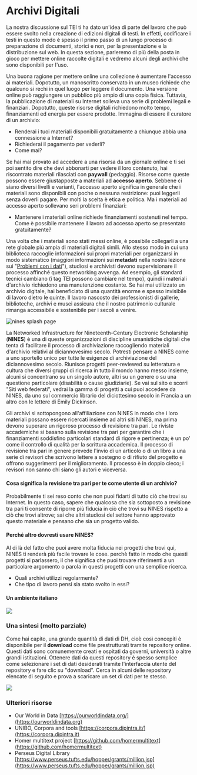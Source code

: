 # Archivi Digitali

La nostra discussione sul TEI ti ha dato un'idea di parte del lavoro che può essere svolto nella creazione di edizioni digitali di testi. In effetti, codificare i testi in questo modo è spesso il primo passo di un lungo processo di preparazione di documenti, storici e non, per la presentazione e la distribuzione sul web. In questa sezione, parleremo di più della posta in gioco per mettere online raccolte digitali  e vedremo alcuni degli archivi che sono disponibili per l'uso.

Una buona ragione per mettere online una collezione è aumentare l'accesso ai materiali. Dopotutto, un manoscritto conservato in un museo richiede che qualcuno si rechi in quel luogo per leggere il documento. Una versione online può raggiungere un pubblico più ampio di una copia fisica. Tuttavia, la pubblicazione di materiali su Internet solleva una serie di problemi legali e finanziari. Dopotutto, queste risorse digitali richiedono molto tempo, finanziamenti ed energia per essere prodotte. Immagina di essere il curatore di un archivio:

* Renderai i tuoi materiali disponibili gratuitamente a chiunque abbia una connessione a Internet?&#x20;
* Richiederai il pagamento per vederli?&#x20;
* Come mai?

Se hai mai provato ad accedere a una risorsa da un giornale online e ti sei poi sentito dire che devi abbonarti per vedere il loro contenuto, hai riscontrato materiali rilasciati con **paywall** (pedaggio). Risorse come queste possono essere giustapposte a materiali ad **accesso aperto**. Sebbene ci siano diversi livelli e varianti, l'accesso aperto significa in generale che i materiali sono disponibili con poche o nessuna restrizione: puoi leggerli senza doverli pagare. Per molti la scelta è etica e politica. Ma i materiali ad accesso aperto sollevano seri problemi finanziari:

* Mantenere i materiali online richiede finanziamenti sostenuti nel tempo. Come è possibile mantenere il lavoro ad accesso aperto se presentato gratuitamente?

Una volta che i materiali sono stati messi online, è possibile collegarli a una rete globale più ampia di materiali digitali simili. Allo stesso modo in cui una biblioteca raccoglie informazioni sui propri materiali per organizzarsi in modo sistematico (maggiori informazioni sui **metadati** nella nostra lezione sui "[Problemi con i dati](../../data-cleaning/problems-with-data/)"), studiosi e archivisti devono supervisionare il processo affinché questo networking avvenga. Ad esempio, gli standard tecnici cambiano (i tag TEI possono cambiare nel tempo), quindi i materiali d'archivio richiedono una manutenzione costante. Se hai mai utilizzato un archivio digitale, hai beneficiato di una quantità enorme e spesso invisibile di lavoro dietro le quinte. Il lavoro nascosto dei professionisti di gallerie, biblioteche, archivi e musei  assicura che il nostro patrimonio culturale rimanga accessibile e sostenibile per i secoli a venire.

![nines splash page](../../assets/archives/nines-splash.jpg)

La Networked Infrastructure for Nineteenth-Century Electronic Scholarship (**NINES**) è una di queste organizzazioni di discipline umanistiche digitali che tenta di facilitare il processo di archiviazione raccogliendo materiali d'archivio relativi al diciannovesimo secolo. Potresti pensare a NINES come a uno sportello unico per tutte le esigenze di archiviazione del diciannovesimo secolo. Riunisce progetti peer-reviewed su letteratura e cultura che diversi gruppi di ricerca in tutto il mondo hanno messo insieme; alcuni si concentrano su un singolo autore, altri su un genere o su una questione particolare (disabilità o cause giudiziarie). Se vai sul sito e scorri "Siti web federati", vedrai la gamma di progetti a cui puoi accedere da NINES, da uno sul commercio librario del diciottesimo secolo in Francia a un altro con le lettere di Emily Dickinson.&#x20;

Gli archivi si sottopongono all'affiliazione con NINES in modo che i loro materiali possano essere ricercati insieme ad altri siti NINES, ma prima devono superare un rigoroso processo di revisione tra pari. Le riviste accademiche si basano sulla revisione tra pari per garantire che i finanziamenti soddisfino particolari standard di rigore e pertinenza; è un po' come il controllo di qualità per la scrittura accademica. Il processo di revisione tra pari in genere prevede l'invio di un articolo o di un libro a una serie di revisori che scrivono lettere a sostegno o di rifiuto del progetto e offrono suggerimenti per il miglioramento. Il processo è in doppio cieco; i revisori non sanno chi siano gli autori e viceversa.&#x20;

#### Cosa significa la revisione tra pari per te come utente di un archivio?&#x20;

Probabilmente ti sei reso conto che non puoi fidarti di tutto ciò che trovi su Internet. In questo caso, sapere che qualcosa che sia sottoposto a revisione tra pari ti consente di riporre più fiducia in ciò che trovi su NINES rispetto a ciò che trovi altrove; sai che altri studiosi del settore hanno approvato questo materiale e pensano che sia un progetto valido.

#### Perché altro dovresti usare NINES?

Al di là del fatto che puoi avere molta fiducia nei progetti che trovi qui, NINES ti renderà più facile trovare le cose. perchè fatto in modo che questi progetti  si parlassero,  il che significa che puoi trovare riferimenti a un particolare argomento o parola in questi progetti con una semplice ricerca.

* Quali archivi utilizzi regolarmente?
* Che tipo di lavoro pensi sia stato svolto in essi?

#### Un ambiente italiano

![](../../.gitbook/assets/screenshot-biblio.sns.it-2022.03.21-20\_47\_24.png)

### Una sintesi (molto parziale)

Come hai capito, una grande quantità di dati di DH, cioè così concepiti  è disponibile per il **download** come file prestrutturati tramite repository online. Questi dati sono comunemente creati e ospitati da governi, università o altre grandi istituzioni. Ottenere dati da questi repository è spesso semplice come selezionare i set di dati desiderati tramite l'interfaccia utente del repository e fare clic su "download". Cerca in alcuni delle repository elencate di seguito e prova a scaricare un set di dati per te stesso.

![](../../.gitbook/assets/screenshot-learning.edx.org-2022.03.22-14\_34\_55.png)

### Ulteriori risorse

* Our World in Data [https://ourworldindata.org/](https://ourworldindata.org)
* UNIBO, Corpora and tools [https://corpora.dipintra.it/](https://corpora.dipintra.it)
* Homer multitext project [https://github.com/homermultitext](https://github.com/homermultitext)
* Perseus Digital Library [https://www.perseus.tufts.edu/hopper/grants/million.jsp](https://www.perseus.tufts.edu/hopper/grants/million.jsp)
